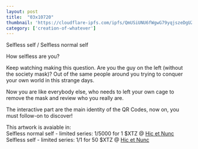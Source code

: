 ```yaml
---
layout: post
title:  "03x10720"
thumbnail: 'https://cloudflare-ipfs.com/ipfs/QmUSiUNU6fWgwG79yqjszeDgUZoWLHfAxpLHD3pFwYmpgs'
category: ['creation-of-whatever']
---
```


Selfless self / Selfless normal self

How selfless are you?

Keep watching making this question. Are you the guy on the left (without the society mask)? Out of the same people around you trying to conquer your own world in this strange days.

Now you are like everybody else, who needs to left your own cage to remove the mask and review who you really are.

The interactive part are the main identity of the QR Codes, now on, you must follow-on to discover!

This artwork is avaiable in:<br />
Selfless normal self - limited series: 1/5000 for 1 $XTZ @ [Hic et Nunc](https://www.hicetnunc.xyz/objkt/10720)<br />
Selfless self - limited series: 1/1 for 50 $XTZ @ [Hic et Nunc](https://www.hicetnunc.xyz/objkt/10099)